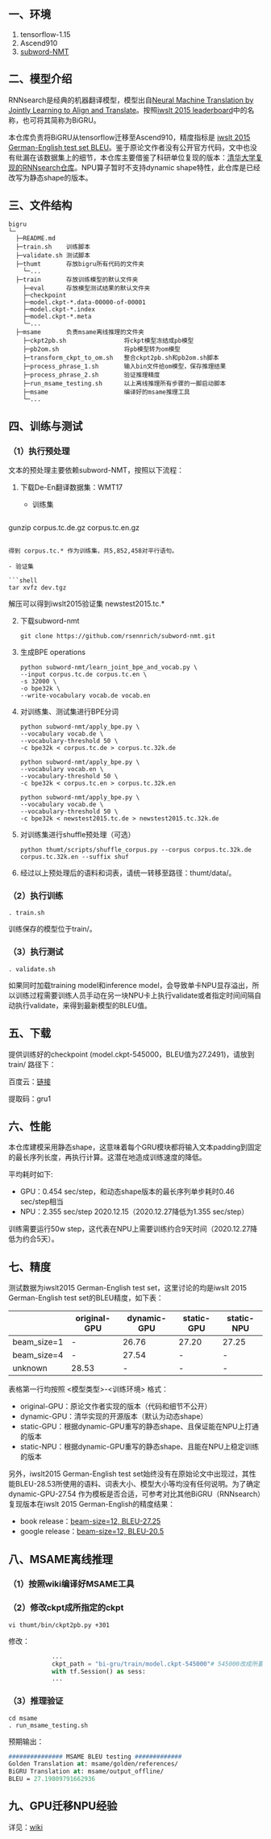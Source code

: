 ## 一、环境

1. tensorflow-1.15
2. Ascend910
3. [subword-NMT](https://github.com/rsennrich/subword-nmt)

## 二、模型介绍

RNNsearch是经典的机器翻译模型，模型出自[Neural Machine Translation by Jointly Learning to Align and Translate](https://arxiv.org/pdf/1409.0473.pdf)。按照[iwslt 2015 leaderboard](https://paperswithcode.com/sota/machine-translation-on-iwslt2015-german?p=pervasive-attention-2d-convolutional-neural-1)中的名称，也可将其简称为BiGRU。

本仓库负责将BiGRU从tensorflow迁移至Ascend910，精度指标是 [iwslt 2015 German-English test set BLEU](https://paperswithcode.com/sota/machine-translation-on-iwslt2015-german?p=pervasive-attention-2d-convolutional-neural-1)。鉴于原论文作者没有公开官方代码，文中也没有纰漏在该数据集上的细节，本仓库主要借鉴了科研单位复现的版本：[清华大学复现的RNNsearch仓库](https://github.com/THUNLP-MT/THUMT/tree/tensorflow)。NPU算子暂时不支持dynamic shape特性，此仓库是已经改写为静态shape的版本。

## 三、文件结构

```shell
bigru
└─ 
  ├─README.md
  ├─train.sh	训练脚本
  ├─validate.sh	测试脚本
  ├─thumt 		存放bigru所有代码的文件夹
  	└─...
  ├─train 		存放训练模型的默认文件夹
  	├─eval 		存放模型测试结果的默认文件夹
  	├─checkpoint
  	├─model.ckpt-*.data-00000-of-00001
  	├─model.ckpt-*.index
  	├─model.ckpt-*.meta
  	└─...
  ├─msame 		负责msame离线推理的文件夹
  	├─ckpt2pb.sh				将ckpt模型冻结成pb模型
  	├─pb2om.sh					将pb模型转为om模型
  	├─transform_ckpt_to_om.sh 	整合ckpt2pb.sh和pb2om.sh脚本
  	├─process_phrase_1.sh 		输入bin文件给om模型，保存推理结果
  	├─process_phrase_2.sh 		验证推理精度
  	├─run_msame_testing.sh		以上离线推理所有步骤的一脚启动脚本
  	├─msame						编译好的msame推理工具
  	└─...
```

## 四、训练与测试

### （1）执行预处理

文本的预处理主要依赖subword-NMT，按照以下流程：

1. 下载De-En翻译数据集：WMT17

   - 训练集

   ```shell
gunzip corpus.tc.de.gz corpus.tc.en.gz
   ```
   
   得到 corpus.tc.* 作为训练集，共5,852,458对平行语句。

   - 验证集

   ```shell
 tar xvfz dev.tgz
   ```
   
   解压可以得到iwslt2015验证集 newstest2015.tc.* 

2. 下载subword-nmt

   ```shell
   git clone https://github.com/rsennrich/subword-nmt.git
   ```

3. 生成BPE operations

   ```shell
   python subword-nmt/learn_joint_bpe_and_vocab.py \
   --input corpus.tc.de corpus.tc.en \
   -s 32000 \
   -o bpe32k \
   --write-vocabulary vocab.de vocab.en
   ```

4. 对训练集、测试集进行BPE分词

   ```shell
   python subword-nmt/apply_bpe.py \
   --vocabulary vocab.de \
   --vocabulary-threshold 50 \
   -c bpe32k < corpus.tc.de > corpus.tc.32k.de
   
   python subword-nmt/apply_bpe.py \
   --vocabulary vocab.en \
   --vocabulary-threshold 50 \
   -c bpe32k < corpus.tc.en > corpus.tc.32k.en
   
   python subword-nmt/apply_bpe.py \
   --vocabulary vocab.de \
   --vocabulary-threshold 50 \
   -c bpe32k < newstest2015.tc.de > newstest2015.tc.32k.de
   ```

5. 对训练集进行shuffle预处理（可选）

   ```shell
   python thumt/scripts/shuffle_corpus.py --corpus corpus.tc.32k.de corpus.tc.32k.en --suffix shuf
   ```

6. 经过以上预处理后的语料和词表，请统一转移至路径：thumt/data/。

### （2）执行训练

```shell
. train.sh
```

训练保存的模型位于train/。

### （3）执行测试

```
. validate.sh
```

如果同时加载training model和inference model，会导致单卡NPU显存溢出，所以训练过程需要训练人员手动在另一块NPU卡上执行validate或者指定时间间隔自动执行validate，来得到最新模型的BLEU值。

## 五、下载

提供训练好的checkpoint (model.ckpt-545000，BLEU值为27.2491)，请放到 train/ 路径下：

百度云：[链接](https://pan.baidu.com/s/1QUupKKZa9RgeGTzsGteVGA)

提取码：gru1


## 六、性能

本仓库建模采用静态shape，这意味着每个GRU模块都将输入文本padding到固定的最长序列长度，再执行计算。这潜在地造成训练速度的降低。

平均耗时如下:

- GPU：0.454 sec/step，和动态shape版本的最长序列单步耗时0.46 sec/step相当
- NPU：2.355 sec/step 2020.12.15（2020.12.27降低为1.355 sec/step）

训练需要运行50w step，这代表在NPU上需要训练约合9天时间（2020.12.27降低为约合5天）。

## 七、精度

测试数据为iwslt2015 German-English test set，这里讨论的均是iwslt 2015 German-English test set的BLEU精度，如下表：

|             | original-GPU | dynamic-GPU | static-GPU | static-NPU |
| ----------- | ------------ | ----------- | ---------- | ---------- |
| beam_size=1 | -            | 26.76       | 27.20      | 27.25      |
| beam_size=4 | -            | 27.54       | -          | -          |
| unknown     | 28.53        | -           | -          | -          |

表格第一行均按照 <模型类型>-<训练环境> 格式：

- original-GPU：原论文作者实现的版本（代码和细节不公开）
- dynamic-GPU：清华实现的开源版本（默认为动态shape）
- static-GPU：根据dynamic-GPU重写的静态shape、且保证能在NPU上打通的版本
- static-NPU：根据dynamic-GPU重写的静态shape、且能在NPU上稳定训练的版本

另外，iwslt2015 German-English test set始终没有在原始论文中出现过，其性能BLEU-28.53所使用的语料、词表大小、模型大小等均没有任何说明。为了确定dynamic-GPU-27.54 作为模板是否合适，可参考对比其他BiGRU（RNNsearch）复现版本在iwslt 2015 German-English的精度结果：

- book release：[beam-size=12, BLEU-27.25](https://books.google.com/books?id=KIOrDwAAQBAJ&pg=PA66&lpg=PA66&dq=newstest2015+rnnsearch&source=bl&ots=vzXUqjeYW_&sig=ACfU3U04ka_Rq-RCUeh5Ghd3BmIvCOhjgg&hl=zh-CN&sa=X&ved=2ahUKEwiZuISf7PLtAhVDwFkKHek3D4kQ6AEwCHoECAcQAg#v=onepage&q=newstest2015%20rnnsearch&f=false)
- google release：[beam-size=12, BLEU-20.5](https://google.github.io/seq2seq/results/)

## 八、MSAME离线推理

### （1）按照wiki编译好MSAME工具

### （2）修改ckpt成所指定的ckpt

```shell
vi thumt/bin/ckpt2pb.py +301
```

修改：

```python
            ...
            ckpt_path = "bi-gru/train/model.ckpt-545000"# 545000改成所要测试的ckpt名字
            with tf.Session() as sess:
            ...
```

### （3）推理验证

```shell
cd msame
. run_msame_testing.sh
```

预期输出：

```pascal
############### MSAME BLEU testing #############
Golden Translation at: msame/golden/references/
BiGRU Translation at: msame/output_offline/
BLEU = 27.19809791662936
```

## 九、GPU迁移NPU经验

详见：[wiki](https://gitee.com/ascend/modelzoo/wikis/Bi-GRU%E7%9A%84%E7%B2%BE%E5%BA%A6%E4%B8%8E%E6%80%A7%E8%83%BD%E8%B0%83%E4%BC%98%E7%BB%8F%E9%AA%8C%E5%88%86%E4%BA%AB?sort_id=3253417)